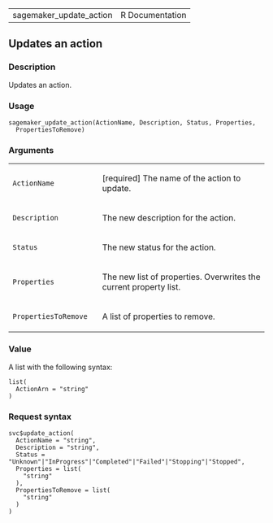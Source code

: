 <table style="width: 100%;">
<tbody>
<tr class="odd">
<td>sagemaker_update_action</td>
<td style="text-align: right;">R Documentation</td>
</tr>
</tbody>
</table>

## Updates an action

### Description

Updates an action.

### Usage

    sagemaker_update_action(ActionName, Description, Status, Properties,
      PropertiesToRemove)

### Arguments

<table>
<colgroup>
<col style="width: 35%" />
<col style="width: 65%" />
</colgroup>
<tbody>
<tr class="odd">
<td><code
id="sagemaker_update_action_:_ActionName">ActionName</code></td>
<td><p>[required] The name of the action to update.</p></td>
</tr>
<tr class="even">
<td><code
id="sagemaker_update_action_:_Description">Description</code></td>
<td><p>The new description for the action.</p></td>
</tr>
<tr class="odd">
<td><code id="sagemaker_update_action_:_Status">Status</code></td>
<td><p>The new status for the action.</p></td>
</tr>
<tr class="even">
<td><code
id="sagemaker_update_action_:_Properties">Properties</code></td>
<td><p>The new list of properties. Overwrites the current property
list.</p></td>
</tr>
<tr class="odd">
<td><code
id="sagemaker_update_action_:_PropertiesToRemove">PropertiesToRemove</code></td>
<td><p>A list of properties to remove.</p></td>
</tr>
</tbody>
</table>

### Value

A list with the following syntax:

    list(
      ActionArn = "string"
    )

### Request syntax

    svc$update_action(
      ActionName = "string",
      Description = "string",
      Status = "Unknown"|"InProgress"|"Completed"|"Failed"|"Stopping"|"Stopped",
      Properties = list(
        "string"
      ),
      PropertiesToRemove = list(
        "string"
      )
    )
